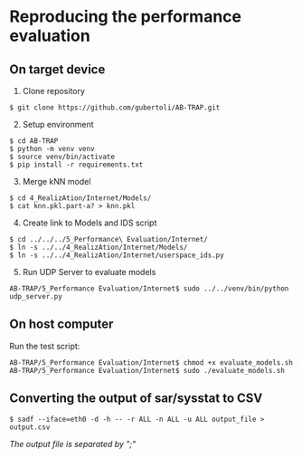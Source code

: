 # Reproducing the performance evaluation

## On target device

1. Clone repository

`$ git clone https://github.com/gubertoli/AB-TRAP.git`

2. Setup environment

```
$ cd AB-TRAP
$ python -m venv venv
$ source venv/bin/activate
$ pip install -r requirements.txt
```

3. Merge kNN model

```
$ cd 4_RealizAtion/Internet/Models/
$ cat knn.pkl.part-a? > knn.pkl
```

4. Create link to Models and IDS script

```
$ cd ../../../5_Performance\ Evaluation/Internet/
$ ln -s ../../4_RealizAtion/Internet/Models/
$ ln -s ../../4_RealizAtion/Internet/userspace_ids.py
```

5. Run UDP Server to evaluate models

`AB-TRAP/5_Performance Evaluation/Internet$ sudo ../../venv/bin/python udp_server.py`

## On host computer

Run the test script:

```
AB-TRAP/5_Performance Evaluation/Internet$ chmod +x evaluate_models.sh
AB-TRAP/5_Performance Evaluation/Internet$ sudo ./evaluate_models.sh
```

## Converting the output of sar/sysstat to CSV

`$ sadf --iface=eth0 -d -h -- -r ALL -n ALL -u ALL output_file > output.csv`

_The output file is separated by ";"_
